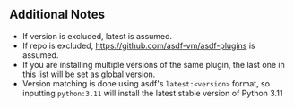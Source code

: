 ## Additional Notes

- If version is excluded, latest is assumed.
- If repo is excluded, <https://github.com/asdf-vm/asdf-plugins> is assumed.
- If you are installing multiple versions of the same plugin, the last one in this list will be set as global version.
- Version matching is done using asdf's `latest:<version>` format, so inputting `python:3.11` will install the latest stable version of Python 3.11
